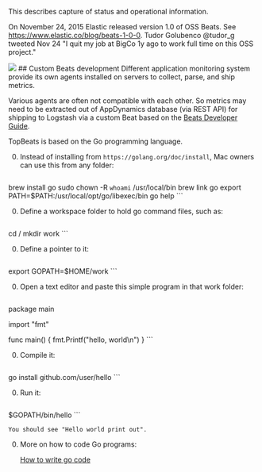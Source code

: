 This describes capture of status and operational information.

On November 24, 2015 Elastic released version 1.0 of OSS Beats.
See https://www.elastic.co/blog/beats-1-0-0.
Tudor Golubenco @tudor_g tweeted Nov 24 "I quit my job at BigCo 1y ago to work full time on this OSS project."

<img src="https://www.elastic.co/assets/bltbdd3db766780b321/beats%20platform.png">


<a id="BeatsDev">
## Custom Beats development</a>
Different application monitoring system provide its own agents installed on servers
to collect, parse, and ship metrics.

Various agents are often not compatible with each other.
So metrics may need to be extracted out of AppDynamics database (via REST API) for 
shipping to Logstash via a custom Beat based on the
<a target="_blank" href="https://www.elastic.co/guide/en/beats/libbeat/current/new-beat.html">
Beats Developer Guide</a>.

TopBeats is based on the Go programming language. 

0. Instead of installing from `https://golang.org/doc/install`, 
   Mac owners can use this from any folder:

    ```
brew install go
sudo chown -R `whoami` /usr/local/bin
brew link go
export PATH=$PATH:/usr/local/opt/go/libexec/bin
go help
    ```

0. Define a workspace folder to hold go command files, such as:

    ```
cd /
mkdir work
    ```

0. Define a pointer to it:

    ```
export GOPATH=$HOME/work
    ```

0. Open a text editor and paste this simple program in that work folder:

    ```
package main

import "fmt"

func main() {
fmt.Printf("hello, world\n")
}
    ```

0. Compile it:

    ```
go install github.com/user/hello
    ```

0. Run it:

    ```
$GOPATH/bin/hello
    ```

    You should see "Hello world print out".


0. More on how to code Go programs:

    <a target="_blank" href="https://golang.org/doc/code.html">
    How to write go code</a>